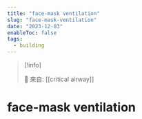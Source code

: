 ```yaml
---
title: "face-mask ventilation"
slug: "face-mask-ventilation"
date: "2023-12-03"
enableToc: false
tags:
  - building
---
```


> [!info]
>
> 🌱 來自: [[critical airway]]

# face-mask ventilation


